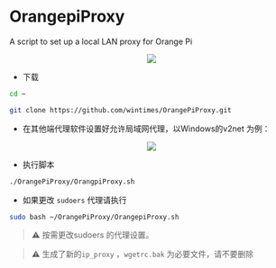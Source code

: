 # OrangepiProxy
A script to set up a local LAN proxy for Orange Pi
<div align=center>
<img src="https://cdn.jsdelivr.net/gh/wintimes/PicGo_Repo_Mellow@main//20220520115819.png" />
</div> 

* 下载
```bash
cd ~
```
```bash
git clone https://github.com/wintimes/OrangePiProxy.git
```
* 在其他端代理软件设置好允许局域网代理，以Windows的v2net 为例：
<div align=center>
<img src="https://cdn.jsdelivr.net/gh/wintimes/PicGo_Repo_Mellow@main//20220516080837.png" />
</div>


* 执行脚本
```bash
./OrangePiProxy/OrangpiProxy.sh
```
* 如果更改 `sudoers` 代理请执行

```bash 
sudo bash ~/OrangePiProxy/OrangepiProxy.sh
```


> :warning: 按需更改sudoers 的代理设置。

> :warning: 生成了新的`ip_proxy` ，`wgetrc.bak` 为必要文件，请不要删除
